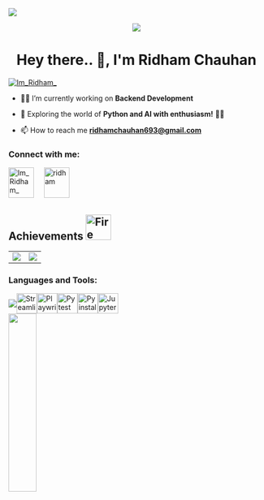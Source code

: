 ![](https://visitcount.itsvg.in/api?id=Ridham&label=Profile%20Views&color=1&icon=0&pretty=true)

<div align="center">
    <img src="https://media.giphy.com/media/qgQUggAC3Pfv687qPC/giphy.gif" >
</div>
<h1 align="center">Hey there.. 👋, I'm Ridham Chauhan</h1>

<p align="left"> <a href="https://twitter.com/Im_Ridham_" target="blank"><img src="https://img.shields.io/twitter/follow/Im_Ridham_?logo=twitter&style=for-the-badge" alt="Im_Ridham_" /></a> </p>

- 👨‍💻 I’m currently working on **Backend Development**

- 🌱 Exploring the world of **Python and AI with enthusiasm!** 🚀🐍

- 📫 How to reach me **ridhamchauhan693@gmail.com**

<h3 align="left">Connect with me:</h3>

<p align="left">
  <a href="https://twitter.com/Im_Ridham_" target="blank"><img src="https://raw.githubusercontent.com/rahuldkjain/github-profile-readme-generator/master/src/images/icons/Social/twitter.svg" alt="Im_Ridham_" height="60" width="50" /></a> &nbsp; &nbsp;
  <a href="https://www.linkedin.com/in/ridham-chauhan/" target="blank"><img src="https://raw.githubusercontent.com/rahuldkjain/github-profile-readme-generator/master/src/images/icons/Social/linked-in-alt.svg" alt="ridham" height="60" width="50" /></a>
</p>

## Achievements <img src="https://user-images.githubusercontent.com/74038190/216122041-518ac897-8d92-4c6b-9b3f-ca01dcaf38ee.png" alt="Fire" width="50" />
<table>
<tr>
<td ><img src="https://github-production-user-asset-6210df.s3.amazonaws.com/115993280/278853664-0a4d414e-20db-4582-8b44-885def022881.png" width="auto" height="auto" max-width="100%"></td>
<td ><img src="https://github-production-user-asset-6210df.s3.amazonaws.com/115993280/278853707-965fdb14-146e-4b0c-9f36-0930e3491613.png" width="auto" height="auto" max-width="100%"></td>
</tr>
</table>

<h3 align="left">Languages and Tools:</h3>
<p>
 <div style="display: flex; flex-wrap: wrap; align-items: center;">
    <!-- Skill Icons -->
    <div style="display: flex; flex-wrap: wrap;">
        <a href="https://skillicons.dev">
            <img src="https://skillicons.dev/icons?i=react,java,py,git,c,cpp,figma,firebase,aws,django,docker,materialui,mongodb,mysql,tailwind,vite,redux,postman,eclipse,androidstudio,sqlite,angular,linux,idea,github,githubactions,azure,jquery,nodejs,express,bash,stackoverflow,vscode,php,html,css,js,ts,npm,yarn,bootstrap,qt,fastapi,selenium,vercel,styledcomponents,jenkins,sequelize,notion,bots,babel,graphql,latex,kali,svg&perline=11" />
        </a>
    </div>
    <a href="https://streamlit.io">
        <img src="https://streamlit.io/images/brand/streamlit-mark-color.png" alt="Streamlit" width="40" height="40" />
    </a>
    <a href="https://playwright.dev/">
        <img src="https://github.com/rythm01/rythm01/assets/115993280/f7f7e3fe-d06c-4b9e-9094-352fc661e316" alt="Playwright" width="40" height="40" />
    </a>
     <a href="https://docs.pytest.org/en/8.1.x/">
        <img src="https://github.com/rythm01/rythm01/assets/115993280/9675c421-828b-479c-8aea-a24fd222b2bc" alt="Pytest" width="40" height="40" />
     </a>
     <a href="https://pyinstaller.org/en/stable/">
        <img src="https://github.com/rythm01/rythm01/assets/115993280/c05564a5-b298-404c-8b76-8599c215ed80" alt="Pyinstaller" width="40" height="40" />
     </a>
     <a href="https://jupyter.org/">
        <img src="https://github.com/rythm01/rythm01/assets/115993280/fd40fbfb-90a0-45da-a9f1-fc6a7f684a7c" alt="Jupyter Notebook" width="40" height="40" />
     </a>
</div>

<img align="left" width="33%" height="30%" src="https://github-readme-stats.vercel.app/api?username=rythm01&show_icons=true&theme=tokyonight">
